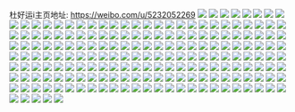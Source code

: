 杜好运i主页地址: https://weibo.com/u/5232052269 
![](https://wx4.sinaimg.cn/mw2000/005I59NPly1h9jbu0z2imj32eo37k4qr.jpg) 
![](https://wx4.sinaimg.cn/mw2000/005I59NPly1h9jbu3ylivj32eo37k7wl.jpg) 
![](https://wx4.sinaimg.cn/mw2000/005I59NPly1h9jbuoqjpjj32eo37kkjn.jpg) 
![](https://wx4.sinaimg.cn/mw2000/005I59NPly1h9jbug4x5vj31hd37ke82.jpg) 
![](https://wx4.sinaimg.cn/mw2000/005I59NPly1h9jbuuropsj31o01o0qv5.jpg) 
![](https://wx4.sinaimg.cn/mw2000/005I59NPly1h9jbue4xaej32eo37k1l0.jpg) 
![](https://wx4.sinaimg.cn/mw2000/005I59NPly1h9jbuasxz8j31hd37k1l0.jpg) 
![](https://wx4.sinaimg.cn/mw2000/005I59NPly1h9jbu8mjpkj31hd37k4qr.jpg) 
![](https://wx4.sinaimg.cn/mw2000/005I59NPly1h9jbumedb9j31hd37kx6q.jpg) 
![](https://wx4.sinaimg.cn/mw2000/005I59NPly1h9jbuicqu7j32eo37kkjn.jpg) 
![](https://wx4.sinaimg.cn/mw2000/005I59NPly1h9jbuq8heqj31n237k7wj.jpg) 
![](https://wx4.sinaimg.cn/mw2000/005I59NPly1h9jbu6p17xj32eo37k7wj.jpg) 
![](https://wx4.sinaimg.cn/mw2000/005I59NPly1h9jbukefktj32eo37kx6r.jpg) 
![](https://wx4.sinaimg.cn/mw2000/005I59NPly1h9cbovgqvmj33402c11l1.jpg) 
![](https://wx4.sinaimg.cn/mw2000/005I59NPly1h9cbow66msj32c02c0kjl.jpg) 
![](https://wx4.sinaimg.cn/mw2000/005I59NPly1h8rv97a3vcj315o20xe81.jpg) 
![](https://wx4.sinaimg.cn/mw2000/005I59NPly1h8rv967sy0j315o2bdkjl.jpg) 
![](https://wx4.sinaimg.cn/mw2000/005I59NPly1h8rv9ct2sbj335s35s1l2.jpg) 
![](https://wx4.sinaimg.cn/mw2000/005I59NPly1h8rv9dw2v2j32c02c0x6q.jpg) 
![](https://wx4.sinaimg.cn/mw2000/005I59NPly1h8rv98j0raj315o20x1ky.jpg) 
![](https://wx4.sinaimg.cn/mw2000/005I59NPly1h8rv9nslcoj31hc0u0qpk.jpg) 
![](https://wx4.sinaimg.cn/mw2000/005I59NPly1h8rv9f9thaj327f27fx6q.jpg) 
![](https://wx4.sinaimg.cn/mw2000/005I59NPly1h8rv9gpvsaj32c02c0e82.jpg) 
![](https://wx4.sinaimg.cn/mw2000/005I59NPly1h8rv9j1uj3j32c02c0e83.jpg) 
![](https://wx4.sinaimg.cn/mw2000/005I59NPly1h8rv9lbpr3j31o0280x6q.jpg) 
![](https://wx4.sinaimg.cn/mw2000/005I59NPly1h8rv9efuo9j32c02c0b29.jpg) 
![](https://wx4.sinaimg.cn/mw2000/005I59NPly1h8rv9hsfw2j32c02c0u0y.jpg) 
![](https://wx4.sinaimg.cn/mw2000/005I59NPly1h8rv9jmr8pj31w01vfe81.jpg) 
![](https://wx4.sinaimg.cn/mw2000/005I59NPly1h8rv9lzr3zj32c02c0u0x.jpg) 
![](https://wx4.sinaimg.cn/mw2000/005I59NPly1h8rv94kcblj32c02c0b2a.jpg) 
![](https://wx4.sinaimg.cn/mw2000/005I59NPly1h8rv9mx3kxj32c02c04qr.jpg) 
![](https://wx4.sinaimg.cn/mw2000/005I59NPly1h8oblgftzij30lc0lcjtb.jpg) 
![](https://wx4.sinaimg.cn/mw2000/005I59NPly1h8kq2dr7qtj30u00u0na2.jpg) 
![](https://wx4.sinaimg.cn/mw2000/005I59NPly1h8kq1iqsvqj31o01o0ne1.jpg) 
![](https://wx4.sinaimg.cn/mw2000/005I59NPly1h8ff88iw08j32c03404qt.jpg) 
![](https://wx4.sinaimg.cn/mw2000/005I59NPly1h8ff8dw78kj32c0340b2e.jpg) 
![](https://wx4.sinaimg.cn/mw2000/005I59NPly1h8ff8f9yshj31o02807wh.jpg) 
![](https://wx4.sinaimg.cn/mw2000/005I59NPly1h8ff8fsz6qj31o02yo1kx.jpg) 
![](https://wx4.sinaimg.cn/mw2000/005I59NPly1h82pkthaw0j30wi1ni18w.jpg) 
![](https://wx4.sinaimg.cn/mw2000/005I59NPly1h82pkt0butj32dr367x6p.jpg) 
![](https://wx4.sinaimg.cn/mw2000/005I59NPly1h82pkuxviaj32bc334qv9.jpg) 
![](https://wx4.sinaimg.cn/mw2000/005I59NPly1h7yrwgqy8qj32c02c0hdv.jpg) 
![](https://wx4.sinaimg.cn/mw2000/005I59NPly1h7xrvdvhjcj30u00u0dmk.jpg) 
![](https://wx4.sinaimg.cn/mw2000/005I59NPly1h7xrvdb35fj30u00u0tfv.jpg) 
![](https://wx4.sinaimg.cn/mw2000/005I59NPly1h7r1lhf0ycj31400u045x.jpg) 
![](https://wx4.sinaimg.cn/mw2000/005I59NPly1h7r1lijm96j30vt0u0dmm.jpg) 
![](https://wx4.sinaimg.cn/mw2000/005I59NPly1h7r1ljyn55j30zg0u0gv9.jpg) 
![](https://wx4.sinaimg.cn/mw2000/005I59NPly1h7neyvlqt3j30xc3e37wi.jpg) 
![](https://wx4.sinaimg.cn/mw2000/005I59NPly1h7neyyl2dvj32c01r0npd.jpg) 
![](https://wx4.sinaimg.cn/mw2000/005I59NPly1h7nez65jt6j32c02c0npe.jpg) 
![](https://wx4.sinaimg.cn/mw2000/005I59NPly1h7nez0mdcqj31o02801ky.jpg) 
![](https://wx4.sinaimg.cn/mw2000/005I59NPly1h7nez1t45gj32c01r0kjl.jpg) 
![](https://wx4.sinaimg.cn/mw2000/005I59NPly1h7neyzvwk7j31o0280qv6.jpg) 
![](https://wx4.sinaimg.cn/mw2000/005I59NPly1h7nez5enfmj32ak2aknpe.jpg) 
![](https://wx4.sinaimg.cn/mw2000/005I59NPly1h7neyt4o1aj32c02c0u0y.jpg) 
![](https://wx4.sinaimg.cn/mw2000/005I59NPly1h7nez4n1y9j32c02c0b2a.jpg) 
![](https://wx4.sinaimg.cn/mw2000/005I59NPly1h7neywo50jj30xc3l71ky.jpg) 
![](https://wx4.sinaimg.cn/mw2000/005I59NPly1h7neyudslmj30xc37kx6p.jpg) 
![](https://wx4.sinaimg.cn/mw2000/005I59NPly1h7neyxv0k2j32c02c0x6q.jpg) 
![](https://wx4.sinaimg.cn/mw2000/005I59NPly1h764la91jmj32c02c07tg.jpg) 
![](https://wx4.sinaimg.cn/mw2000/005I59NPly1h6s08snyhvj32c02c0u0x.jpg) 
![](https://wx4.sinaimg.cn/mw2000/005I59NPly1h6s09oc6pqj32c02c0e82.jpg) 
![](https://wx4.sinaimg.cn/mw2000/005I59NPly1h6s08um0itj32c02c01ky.jpg) 
![](https://wx4.sinaimg.cn/mw2000/005I59NPly1h6s090b3t2j32c02c0hdu.jpg) 
![](https://wx4.sinaimg.cn/mw2000/005I59NPly1h6s08vpmq7j32c02c0hdv.jpg) 
![](https://wx4.sinaimg.cn/mw2000/005I59NPly1h6s095raz4j33402c0x6s.jpg) 
![](https://wx4.sinaimg.cn/mw2000/005I59NPly1h6s08yhlktj32c02c0u0z.jpg) 
![](https://wx4.sinaimg.cn/mw2000/005I59NPly1h6s08tcmhrj30sg0sgk2w.jpg) 
![](https://wx4.sinaimg.cn/mw2000/005I59NPly1h6s094fpxzj323d351b2a.jpg) 
![](https://wx4.sinaimg.cn/mw2000/005I59NPly1h6s091ymsdj32c02c04qq.jpg) 
![](https://wx4.sinaimg.cn/mw2000/005I59NPly1h6s0972u2sj33402c07wk.jpg) 
![](https://wx4.sinaimg.cn/mw2000/005I59NPly1h6s08tusd4j32c02c0u0x.jpg) 
![](https://wx4.sinaimg.cn/mw2000/005I59NPly1h6s097nti6j32c02c0x6p.jpg) 
![](https://wx4.sinaimg.cn/mw2000/005I59NPly1h6s098g9svj32c02c0x6p.jpg) 
![](https://wx4.sinaimg.cn/mw2000/005I59NPly1h6s099hgpfj32c02c0e83.jpg) 
![](https://wx4.sinaimg.cn/mw2000/005I59NPly1h6s09adtvcj33402c0u0x.jpg) 
![](https://wx4.sinaimg.cn/mw2000/005I59NPly1h60rmraemqj32tk2c0hdu.jpg) 
![](https://wx4.sinaimg.cn/mw2000/005I59NPly1h60rmzvr98j32352357wh.jpg) 
![](https://wx4.sinaimg.cn/mw2000/005I59NPly1h60rmx2fzej32c02c0x6q.jpg) 
![](https://wx4.sinaimg.cn/mw2000/005I59NPly1h60rmysl2uj31mk1mkqv5.jpg) 
![](https://wx4.sinaimg.cn/mw2000/005I59NPly1h60rmvdotsj32yo1o11ko.jpg) 
![](https://wx4.sinaimg.cn/mw2000/005I59NPly1h60rmzdkj7j31o01o01kx.jpg) 
![](https://wx4.sinaimg.cn/mw2000/005I59NPly1h5qdm0o1m8j33402c01l1.jpg) 
![](https://wx4.sinaimg.cn/mw2000/005I59NPly1h5qdlz0mr3j30rs1awaxq.jpg) 
![](https://wx4.sinaimg.cn/mw2000/005I59NPly1h5qdmi2qt9j33402c0x6p.jpg) 
![](https://wx4.sinaimg.cn/mw2000/005I59NPly1h5qdiv37i0j32dr367hdv.jpg) 
![](https://wx4.sinaimg.cn/mw2000/005I59NPly1h5qdj67pvzj32dr367e83.jpg) 
![](https://wx4.sinaimg.cn/mw2000/005I59NPly1h5qdj07z7dj32dr367u0z.jpg) 
![](https://wx4.sinaimg.cn/mw2000/005I59NPly1h5qdj3om5oj32dr3677wj.jpg) 
![](https://wx4.sinaimg.cn/mw2000/005I59NPly1h5qdiiatb4j32dr367x6q.jpg) 
![](https://wx4.sinaimg.cn/mw2000/005I59NPly1h5qdip33jsj32dr367u0z.jpg) 
![](https://wx4.sinaimg.cn/mw2000/005I59NPly1h5qdirl7dwj32dr367x6r.jpg) 
![](https://wx4.sinaimg.cn/mw2000/005I59NPly1h5qdjap6dsj32dr367kjn.jpg) 
![](https://wx4.sinaimg.cn/mw2000/005I59NPly1h5qdjdumcej32dr367x6r.jpg) 
![](https://wx4.sinaimg.cn/mw2000/005I59NPly1h5qdiggk3rj32dr367u0y.jpg) 
![](https://wx4.sinaimg.cn/mw2000/005I59NPly1h5qdim8poyj32dr3674qr.jpg) 
![](https://wx4.sinaimg.cn/mw2000/005I59NPly1h5qdjgetp1j32dr367npf.jpg) 
![](https://wx4.sinaimg.cn/mw2000/005I59NPly1h5qdjhk9btj32c02c0b2b.jpg) 
![](https://wx4.sinaimg.cn/mw2000/005I59NPly1h5h2exxonrj30wi1ycx0f.jpg) 
![](https://wx4.sinaimg.cn/mw2000/005I59NPly1h590pheghej30fg0fgwfi.jpg) 
![](https://wx4.sinaimg.cn/mw2000/005I59NPly1h4qlpumh13j32c033vnpf.jpg) 
![](https://wx4.sinaimg.cn/mw2000/005I59NPly1h4qlqh9iqwj32c033vnpf.jpg) 
![](https://wx4.sinaimg.cn/mw2000/005I59NPly1h4qlq15lvpj30sg23d4qp.jpg) 
![](https://wx4.sinaimg.cn/mw2000/005I59NPly1h4qlqbgu2aj32dc35s1l1.jpg) 
![](https://wx4.sinaimg.cn/mw2000/005I59NPly1h4qlpluoawj31s035se84.jpg) 
![](https://wx4.sinaimg.cn/mw2000/005I59NPly1h4qlppxustj32c033v4qs.jpg) 
![](https://wx4.sinaimg.cn/mw2000/005I59NPly1h4qlpwr7f2j31k033vkjm.jpg) 
![](https://wx4.sinaimg.cn/mw2000/005I59NPly1h4qlprmqkqj30sg26vu0x.jpg) 
![](https://wx4.sinaimg.cn/mw2000/005I59NPly1h4qlqmlejmj315o1aw4qp.jpg) 
![](https://wx4.sinaimg.cn/mw2000/005I59NPly1h4qlqelx8jj32dc35sx6p.jpg) 
![](https://wx4.sinaimg.cn/mw2000/005I59NPly1h4qlq017pmj32dc35su12.jpg) 
![](https://wx4.sinaimg.cn/mw2000/005I59NPly1h4qlpna1k1j30sg2wa1ky.jpg) 
![](https://wx4.sinaimg.cn/mw2000/005I59NPly1h4qlq3kjqsj32dc35sqv7.jpg) 
![](https://wx4.sinaimg.cn/mw2000/005I59NPly1h4qlq7fsbij32dc35s7wn.jpg) 
![](https://wx4.sinaimg.cn/mw2000/005I59NPly1h4qlqce8pnj30sg1kv1kx.jpg) 
![](https://wx4.sinaimg.cn/mw2000/005I59NPly1h4i3426j7dj30wi1iuh6i.jpg) 
![](https://wx4.sinaimg.cn/mw2000/005I59NPly1h412fw99jxj32c02c0x6p.jpg) 
![](https://wx4.sinaimg.cn/mw2000/005I59NPly1h412fvk9ubj32bb2bb4qr.jpg) 
![](https://wx4.sinaimg.cn/mw2000/005I59NPly1h3zy9aqpxaj32c01r0kjl.jpg) 
![](https://wx4.sinaimg.cn/mw2000/005I59NPly1h3zy9bliegj33402c0e82.jpg) 
![](https://wx4.sinaimg.cn/mw2000/005I59NPly1h3zy9dbbf1j33402c01l0.jpg) 
![](https://wx4.sinaimg.cn/mw2000/005I59NPly1h3zy9eafw8j32c02c0b2a.jpg) 
![](https://wx4.sinaimg.cn/mw2000/005I59NPly1h3zy9fdvwwj32c02c01l0.jpg) 
![](https://wx4.sinaimg.cn/mw2000/005I59NPly1h3ctqhpgp2j32c02c0ay5.jpg) 
![](https://wx4.sinaimg.cn/mw2000/005I59NPly1h3ctqj392lj31o01o0tvp.jpg) 
![](https://wx4.sinaimg.cn/mw2000/005I59NPly1h3ctqiholnj32c02c0b2a.jpg) 
![](https://wx4.sinaimg.cn/mw2000/005I59NPly1h316gfbs3lj31i41i4npd.jpg) 
![](https://wx4.sinaimg.cn/mw2000/005I59NPly1h316gcj82dj30zk0zkn95.jpg) 
![](https://wx4.sinaimg.cn/mw2000/005I59NPly1h316ggclmvj3260260x6r.jpg) 
![](https://wx4.sinaimg.cn/mw2000/005I59NPly1h316gj8p6cj32c02c07wi.jpg) 
![](https://wx4.sinaimg.cn/mw2000/005I59NPly1h316gi9ubhj32c02c0u0y.jpg) 
![](https://wx4.sinaimg.cn/mw2000/005I59NPly1h316ghfb45j32c02c0qv6.jpg) 
![](https://wx4.sinaimg.cn/mw2000/005I59NPly1h316gdd1yaj33401ytnpf.jpg) 
![](https://wx4.sinaimg.cn/mw2000/005I59NPly1h316ggsidbj30u10u1n5z.jpg) 
![](https://wx4.sinaimg.cn/mw2000/005I59NPly1h316gjtc5ej30wi0ic7wh.jpg) 
![](https://wx4.sinaimg.cn/mw2000/005I59NPly1h316gkettej30wi0j7hd9.jpg) 
![](https://wx4.sinaimg.cn/mw2000/005I59NPly1h316glvh0ij32602q0e82.jpg) 
![](https://wx4.sinaimg.cn/mw2000/005I59NPly1h316gbx6vwj33402c0x6r.jpg) 
![](https://wx4.sinaimg.cn/mw2000/005I59NPly1h316gebejyj32c02c0u0x.jpg) 
![](https://wx4.sinaimg.cn/mw2000/005I59NPly1h316gn83syj31we1wj1ky.jpg) 
![](https://wx4.sinaimg.cn/mw2000/005I59NPly1h2kyzedu1xj30u00u0dks.jpg) 
![](https://wx4.sinaimg.cn/mw2000/005I59NPly1h2kyzg0s7bj31400u07bn.jpg) 
![](https://wx4.sinaimg.cn/mw2000/005I59NPly1h2hir9te24j32771nfh7s.jpg) 
![](https://wx4.sinaimg.cn/mw2000/005I59NPly1h2hir9ik5bj30x80ioqai.jpg) 
![](https://wx4.sinaimg.cn/mw2000/005I59NPly1h2hira0ybvj30w90npn4h.jpg) 
![](https://wx4.sinaimg.cn/mw2000/005I59NPly1h2hircf1e6j315o1p8e81.jpg) 
![](https://wx4.sinaimg.cn/mw2000/005I59NPly1h2hirb74k1j32c02c0e82.jpg) 
![](https://wx4.sinaimg.cn/mw2000/005I59NPly1h2hirbus88j315o1qib29.jpg) 
![](https://wx4.sinaimg.cn/mw2000/005I59NPly1h2hir8vjoij32c02c0e83.jpg) 
![](https://wx4.sinaimg.cn/mw2000/005I59NPly1h2hirak1b4j315o1qi7wh.jpg) 
![](https://wx4.sinaimg.cn/mw2000/005I59NPly1h2hircyzruj30xc2304qp.jpg) 
![](https://wx4.sinaimg.cn/mw2000/005I59NPly1h2926gicqxj30u00u0k3y.jpg) 
![](https://wx4.sinaimg.cn/mw2000/005I59NPly1h2926fwifoj32c02c0u0y.jpg) 
![](https://wx4.sinaimg.cn/mw2000/005I59NPly1h20b1atjzoj30wi0jyn0v.jpg) 
![](https://wx4.sinaimg.cn/mw2000/005I59NPly1h20b1a34gwj30wi0jtq6c.jpg) 
![](https://wx4.sinaimg.cn/mw2000/005I59NPly1h1xx5n4etvj32c02c0kd5.jpg) 
![](https://wx4.sinaimg.cn/mw2000/005I59NPly1h1sqmlreh4j32c02c0e81.jpg) 
![](https://wx4.sinaimg.cn/mw2000/005I59NPly1h1rh1qgrp7j33402e1x6q.jpg) 
![](https://wx4.sinaimg.cn/mw2000/005I59NPly1h1is7hdnmyj32c02c0b2b.jpg) 
![](https://wx4.sinaimg.cn/mw2000/005I59NPly1h1is7jgpnjj32dh2dhkjn.jpg) 
![](https://wx4.sinaimg.cn/mw2000/005I59NPly1h1is7ia9ivj323j23kb2b.jpg) 
![](https://wx4.sinaimg.cn/mw2000/005I59NPly1h1is7khvv5j32c02c0kjn.jpg) 
![](https://wx4.sinaimg.cn/mw2000/005I59NPly1h1is7micuej31o01o0hdt.jpg) 
![](https://wx4.sinaimg.cn/mw2000/005I59NPly1h1isax6gwhj32c02c0e83.jpg) 
![](https://wx4.sinaimg.cn/mw2000/005I59NPly1h1absm6ydtj32bz2bz7wi.jpg) 
![](https://wx4.sinaimg.cn/mw2000/005I59NPly1h0zx3kyspnj33402c0hdw.jpg) 
![](https://wx4.sinaimg.cn/mw2000/005I59NPly1h0zx3mpx7zj32c02c0u10.jpg) 
![](https://wx4.sinaimg.cn/mw2000/005I59NPly1h0zx3fmw2ij316d1571dv.jpg) 
![](https://wx4.sinaimg.cn/mw2000/005I59NPly1h0zx3j4k3fj33402c0kjl.jpg) 
![](https://wx4.sinaimg.cn/mw2000/005I59NPly1h0zx3gdfcij32c02bzh8z.jpg) 
![](https://wx4.sinaimg.cn/mw2000/005I59NPly1h0zx3hys4rj31o01o0u0x.jpg) 
![](https://wx4.sinaimg.cn/mw2000/005I59NPly1h0zx3h1z45j31o01o0npd.jpg) 
![](https://wx4.sinaimg.cn/mw2000/005I59NPly1h0zx3nygldj31o01o01ky.jpg) 
![](https://wx4.sinaimg.cn/mw2000/005I59NPly1h0zx6rzfl6j31o01o0x6p.jpg) 
![](https://wx4.sinaimg.cn/mw2000/005I59NPly1h0zx3eqyhej32c02c0b2a.jpg) 
![](https://wx4.sinaimg.cn/mw2000/005I59NPly1h0nk0y96vhj31o01o01kx.jpg) 
![](https://wx4.sinaimg.cn/mw2000/005I59NPly1h0m5i9av5uj31o01o01kx.jpg) 
![](https://wx4.sinaimg.cn/mw2000/005I59NPly1h0hgr9tsaxj31o01o0x19.jpg) 
![](https://wx4.sinaimg.cn/mw2000/005I59NPly1h0hgr9ak9ej32c02c01kx.jpg) 
![](https://wx4.sinaimg.cn/mw2000/005I59NPly1gzzezsgef4j3340340nph.jpg) 
![](https://wx4.sinaimg.cn/mw2000/005I59NPly1gzzezwcqvoj32dc35shdw.jpg) 
![](https://wx4.sinaimg.cn/mw2000/005I59NPly1gzzf5a7xl9j30u00u07b7.jpg) 
![](https://wx4.sinaimg.cn/mw2000/005I59NPly1gzr81u5bmbj32c02bzqv5.jpg) 
![](https://wx4.sinaimg.cn/mw2000/005I59NPly1gzr81tnubij31hc1hc1cw.jpg) 
![](https://wx4.sinaimg.cn/mw2000/005I59NPly1gzr81or67wj31o01o07wh.jpg) 
![](https://wx4.sinaimg.cn/mw2000/005I59NPly1gzj6xjleubj33402c04qp.jpg) 
![](https://wx4.sinaimg.cn/mw2000/005I59NPly1gz9tg5juk7j30xc334hdt.jpg) 
![](https://wx4.sinaimg.cn/mw2000/005I59NPly1gz9tg4zabgj315o2bchdt.jpg) 
